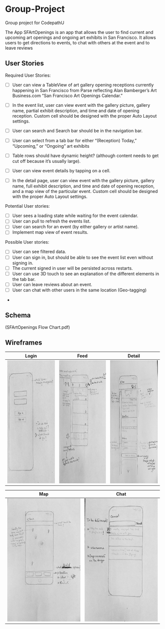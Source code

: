 # Group-Project
Group project for CodepathU

The App
SFArtOpenings is an app that allows the user to find current and upcoming art openings and ongoing art exhibits in San Francisco. It allows users to get directions to events,  to chat with others at the event and to leave reviews


## User Stories
Required User Stories:
- [ ] User can view a TableView of art gallery opening receptions currently happening in San Francisco from Parse reflecting Alan Bamberger’s Art Business.com “San Francisco Art Openings Calendar.”
- [ ] In the event list, user can view event with the gallery picture, gallery name, partial exhibit description, and time and date of opening reception. Custom cell should be designed with the proper Auto Layout settings.  
- [ ] User can search and Search bar should be in the navigation bar.
- [ ] User can select from a tab bar for either “(Reception) Today,” “Upcoming,” or “Ongoing” art exhibits
- [ ] Table rows should have dynamic height? (although content needs to get cut off because it’s usually large).


- [ ] User can view event details by tapping on a cell.
- [ ] In the detail page, user can view event with the gallery picture, gallery name, full exhibit description, and time and date of opening reception, and a map view of the particular event. Custom cell should be designed with the proper Auto Layout settings.

Potential User stories:
- [ ] User sees a loading state while waiting for the event calendar.
- [ ] User can pull to refresh the events list.
- [ ] User can search for an event (by either gallery or artist name).
- [ ] Implement map view of event results.

Possible User stories:
- [ ] User can see filtered data.
- [ ] User can sign in, but should be able to see the event list even without signing in.
- [ ] The current signed in user will be persisted across restarts.
- [ ] User can use 3D touch to see an explanation of the different elements in the tab bar.
- [ ] User can leave reviews about an event.
- [ ] User can chat with other users in the same location (Geo-tagging)
- 

## Schema
(SFArtOpenings Flow Chart.pdf)


## Wireframes

| Login  | Feed | Detail |
| --- | --- | --- |
| <img height="400" alt="login" src="./wireframes/login.jpg" > | <img height="400" alt="feed" src="./wireframes/feed.jpg" > | <img height="400" alt="detail" src="./wireframes/detail.jpg" > |

| Map | Chat |
| --- | --- |
| <img height="400" alt="map" src="./wireframes/map.jpg" > | <img height="400" alt="chat" src="./wireframes/chat.jpg" > | 
